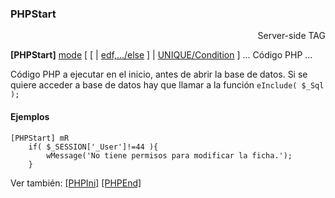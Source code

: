 ### PHPStart

<div align="right">Server-side TAG</div>

**[PHPStart]** [mode](tag_param_mode.md) [ [ | [edf,.../else](tag_param_edf_else.md) ] | [UNIQUE/Condition](tag_param_unique.md) ]
	...
	Código PHP
	...

Código PHP a ejecutar en el inicio, antes de abrir la base de datos.
Si se quiere acceder a base de datos hay que llamar a la función `eInclude( $_Sql );`

#### Ejemplos

```
[PHPStart] mR
	if( $_SESSION['_User']!=44 ){
		wMessage('No tiene permisos para modificar la ficha.');
	}
```

Ver también:
	[[PHPIni]](tag_phpini.md)
	[[PHPEnd]](tag_phpend.md)

